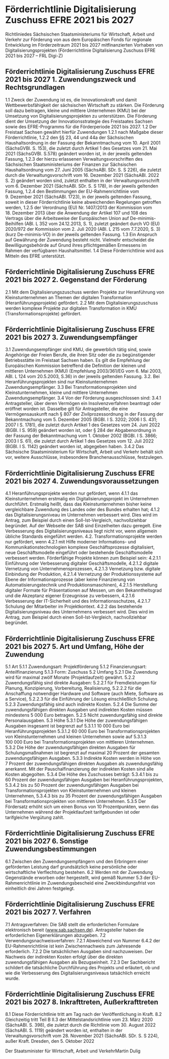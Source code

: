 # Förderrichtlinie Digitalisierung Zuschuss EFRE 2021 bis 2027

Richtliniedes Sächsischen Staatsministeriums für Wirtschaft, Arbeit und Verkehr zur Förderung von aus dem Europäischen Fonds für regionale Entwicklung im Förderzeitraum 2021 bis 2027 mitfinanzierten Vorhaben von Digitalisierungsprojekten (Förderrichtlinie Digitalisierung Zuschuss EFRE 2021 bis 2027 – FRL Digi-Z)

## Förderrichtlinie Digitalisierung Zuschuss EFRE 2021 bis 2027 1. Zuwendungszweck und Rechtsgrundlagen

1.1 Zweck der Zuwendung ist es, die Innovationskraft und damit Wettbewerbsfähigkeit der sächsischen Wirtschaft zu stärken. Die Förderung soll dazu beitragen, kleine und mittlere Unternehmen (KMU) bei der Umsetzung von Digitalisierungsprojekten zu unterstützen. Die Förderung dient der Umsetzung der Innovationsstrategie des Freistaates Sachsen sowie des EFRE-Programms für die Förderperiode 2021 bis 2027. 1.2 Der Freistaat Sachsen gewährt hierfür Zuwendungen  1.2.1 nach Maßgabe dieser Förderrichtlinie,  1.2.2 den §§ 23, 44 und 44a der Sächsischen Haushaltsordnung in der Fassung der Bekanntmachung vom 10. April 2001 (SächsGVBl. S. 153), die zuletzt durch Artikel 1 des Gesetzes vom 21. Mai 2021 (SächsGVBl. S.578) geändert worden ist, in der jeweils geltenden Fassung,  1.2.3 der hierzu erlassenen Verwaltungsvorschriften des Sächsischen Staatsministeriums der Finanzen zur Sächsischen Haushaltsordnung vom 27. Juni 2005 (SächsABl. SDr. S. S 226), die zuletzt durch die Verwaltungsvorschrift vom 16. Dezember 2021 (SächsABl. 2022 S. 2) geändert worden sind, zuletzt enthalten in der Verwaltungsvorschrift vom 6. Dezember 2021 (SächsABl. SDr. S. S 178), in der jeweils geltenden Fassung,  1.2.4 den Bestimmungen der EU-Rahmenrichtlinie vom 9. Dezember 2021 (SächsABl. 1723), in der jeweils geltenden Fassung, soweit in dieser Förderrichtlinie keine abweichenden Regelungen getroffen werden,  1.2.5 der Verordnung (EU) Nr. 1407/2013 der Kommission vom 18. Dezember 2013 über die Anwendung der Artikel 107 und 108 des Vertrags über die Arbeitsweise der Europäischen Union auf De-minimis-Beihilfen (ABl. L 352 vom 24.12.2013, S. 1), zuletzt geändert durch VO (EU) 2020/972 der Kommission vom 2. Juli 2020 (ABl. L 215 vom 7.7.2020, S. 3) (kurz De-minimis-VO) in der jeweils geltenden Fassung. 1.3 Ein Anspruch auf Gewährung der Zuwendung besteht nicht. Vielmehr entscheidet die Bewilligungsbehörde auf Grund ihres pflichtgemäßen Ermessens im Rahmen der verfügbaren Haushaltsmittel. 1.4 Diese Förderrichtlinie wird aus Mitteln des EFRE unterstützt. 
## Förderrichtlinie Digitalisierung Zuschuss EFRE 2021 bis 2027 2. Gegenstand der Förderung

2.1 Mit dem Digitalisierungszuschuss werden Projekte zur Heranführung von Kleinstunternehmen an Themen der digitalen Transformation (Heranführungsprojekte) gefördert. 2.2 Mit dem Digitalisierungszuschuss werden komplexe Projekte zur digitalen Transformation in KMU (Transformationsprojekte) gefördert. 
## Förderrichtlinie Digitalisierung Zuschuss EFRE 2021 bis 2027 3. Zuwendungsempfänger

3.1 Zuwendungsempfänger sind KMU, die gewerblich tätig sind, sowie Angehörige der Freien Berufe, die ihren Sitz oder die zu begünstigender Betriebsstätte im Freistaat Sachsen haben. Es gilt die Empfehlung der Europäischen Kommission betreffend die Definition der kleinen und mittleren Unternehmen (KMU) (Empfehlung 2003/361/EG vom 6. Mai 2003, ABl. L 124 vom 20.5.2003, S.36) in der jeweils geltenden Fassung. 3.2. Bei Heranführungsprojekten sind nur Kleinstunternehmen Zuwendungsempfänger. 3.3 Bei Transformationsprojekten sind Kleinstunternehmen, kleine und mittlere Unternehmen Zuwendungsempfänger. 3.4 Von der Förderung ausgeschlossen sind:  3.4.1 Antragsteller, über deren Vermögen ein Insolvenzverfahren beantragt oder eröffnet worden ist. Dasselbe gilt für Antragsteller, die eine Vermögensauskunft nach § 807 der Zivilprozessordnung in der Fassung der Bekanntmachung vom 5. Dezember 2005 (BGBl. I S. 3202; 2006 I S. 431; 2007 I S. 1781), die zuletzt durch Artikel 1 des Gesetzes vom 24. Juni 2022 (BGBl. I S. 959) geändert worden ist, oder § 284 der Abgabenordnung in der Fassung der Bekanntmachung vom 1. Oktober 2002 (BGBl. I S. 3866; 2003 I S. 61), die zuletzt durch Artikel 1 des Gesetzes vom 12. Juli 2022 (BGBl. I S. 1142) geändert worden ist, abgegeben haben.  3.4.2 Das Sächsische Staatsministerium für Wirtschaft, Arbeit und Verkehr behält sich vor, weitere Ausschlüsse, insbesondere Branchenausschlüsse, festzulegen. 
## Förderrichtlinie Digitalisierung Zuschuss EFRE 2021 bis 2027 4. Zuwendungsvoraussetzungen

4.1 Heranführungsprojekte werden nur gefördert, wenn  4.1.1 das Kleinstunternehmen erstmalig ein Digitalisierungsprojekt im Unternehmen durchführt. Erstmalig heißt, dass das Kleinstunternehmen bisher keine vergleichbare Zuwendung des Landes oder des Bundes erhalten hat;  4.1.2 das Digitalisierungsniveau im Unternehmen verbessert wird. Dies wird im Antrag, zum Beispiel durch einen Soll-Ist-Vergleich, nachvollziehbar begründet. Auf der Webseite der SAB sind Einzelheiten dazu geregelt. Eine Verbesserung des Digitalisierungsniveaus liegt nicht vor, wenn allgemein übliche Standards eingeführt werden. 4.2. Transformationsprojekte werden nur gefördert, wenn  4.2.1 mit Hilfe moderner Informations- und Kommunikationstechnologien komplexe Geschäftsprozesse digitalisiert, neue Geschäftsmodelle eingeführt oder bestehende Geschäftsmodelle verbessert werden. Förderfähige Projekte können zum Beispiel sein:   4.2.1.1 Einführung oder Verbesserung digitaler Geschäftsmodelle,   4.2.1.2 digitale Vernetzung von Unternehmensprozessen,   4.2.1.3 Vernetzung bzw. digitale Einbindung der Produktion,   4.2.1.4 Vernetzung der Produktionssysteme auf Ebene der Informationsprozesse (aber keine Finanzierung von Automatisierungstechnik und Produktionsmaschinen),   4.2.1.5 Herstellung digitaler Formate für Präsentationen auf Messen, um den Bekanntheitsgrad und die Akzeptanz eigener Erzeugnisse zu verbessern,   4.2.1.6 Verbesserung der IT-Sicherheit und des Informationsschutzes,   4.2.1.7 Schulung der Mitarbeiter im Projektkontext.  4.2.2 das bestehende Digitalisierungsniveau des Unternehmens verbessert wird. Dies wird im Antrag, zum Beispiel durch einen Soll-Ist-Vergleich, nachvollziehbar begründet. 
## Förderrichtlinie Digitalisierung Zuschuss EFRE 2021 bis 2027 5. Art und Umfang, Höhe der Zuwendung

5.1 Art  5.1.1 Zuwendungsart: Projektförderung  5.1.2 Finanzierungsart: Anteilfinanzierung  5.1.3 Form: Zuschuss 5.2 Umfang  5.2.1 Die Zuwendung wird für maximal zwölf Monate (Projektlaufzeit) gewährt.  5.2.2 Zuwendungsfähig sind direkte Ausgaben:   5.2.2.1 für Fremdleistungen für Planung, Konzipierung, Vorbereitung, Realisierung,   5.2.2.2 für die Anschaffung notwendiger Hardware und Software (auch Miete, Software as a Service),   5.2.2.3 für die Einführung der Lösung einschließlich Schulung.  5.2.3 Zuwendungsfähig sind auch indirekte Kosten.  5.2.4 Die Summe der zuwendungsfähigen direkten Ausgaben und indirekten Kosten müssen mindestens 5 000 Euro betragen.  5.2.5 Nicht zuwendungsfähig sind direkte Personalausgaben. 5.3 Höhe  5.3.1 Die Höhe der zuwendungsfähigen Ausgaben insgesamt ist begrenzt auf   5.3.1.1 10 000 Euro bei Heranführungsprojekten   5.3.1.2 60 000 Euro bei Transformationsprojekten von Kleinstunternehmen und kleinen Unternehmen sowie auf   5.3.1.3 100 000 Euro bei Transformationsprojekten von mittleren Unternehmen.  5.3.2 Die Höhe der zuwendungsfähigen direkten Ausgaben für Schulungsmaßnahmen ist begrenzt auf maximal 20 Prozent der gesamten zuwendungsfähigen Ausgaben.  5.3.3 Indirekte Kosten werden in Höhe von 7 Prozent der zuwendungsfähigen direkten Ausgaben als zuwendungsfähig anerkannt. Mit der Pauschalfinanzierung der indirekten Kosten sind alle Kosten abgegolten.  5.3.4 Die Höhe des Zuschusses beträgt:   5.3.4.1 bis zu 60 Prozent der zuwendungsfähigen Ausgaben bei Heranführungsprojekten,   5.3.4.2 bis zu 50 Prozent der zuwendungsfähigen Ausgaben bei Transformationsprojekten von Kleinstunternehmen und kleinen Unternehmen,   5.3.4.3 bis zu 35 Prozent der zuwendungsfähigen Ausgaben bei Transformationsprojekten von mittleren Unternehmen.  5.3.5 Der Fördersatz erhöht sich um einen Bonus von 10 Prozentpunkten, wenn das Unternehmen während der Projektlaufzeit tarifgebunden ist oder tarifgleiche Vergütung zahlt. 
## Förderrichtlinie Digitalisierung Zuschuss EFRE 2021 bis 2027 6. Sonstige Zuwendungsbestimmungen

6.1 Zwischen den Zuwendungsempfängern und den Erbringern einer geförderten Leistung darf grundsätzlich keine persönliche oder wirtschaftliche Verflechtung bestehen. 6.2 Werden mit der Zuwendung Gegenstände erworben oder hergestellt, wird gemäß Nummer 5.3 der EU-Rahmenrichtlinie im Zuwendungsbescheid eine Zweckbindungsfrist von einheitlich drei Jahren festgelegt. 
## Förderrichtlinie Digitalisierung Zuschuss EFRE 2021 bis 2027 7. Verfahren

7.1 Antragsverfahren:  Die SAB stellt die erforderlichen Formulare elektronisch bereit (www.sab.sachsen.de). Antragsteller haben die erforderlichen Eigenerklärungen abzugeben. 7.2 Verwendungsnachweisverfahren:  7.2.1 Abweichend von Nummer 6.4.2 der EU-Rahmenrichtlinie ist kein Zwischennachweis zum Jahresende erforderlich.  7.2.2 Die tatsächlichen Ausgaben sind nachzuweisen. Der Nachweis der indirekten Kosten erfolgt über die direkten zuwendungsfähigen Ausgaben als Bezugseinheit.  7.2.3 Der Sachbericht schildert die tatsächliche Durchführung des Projekts und erläutert, ob und wie die Verbesserung des Digitalisierungsniveaus tatsächlich erreicht wurde. 
## Förderrichtlinie Digitalisierung Zuschuss EFRE 2021 bis 2027 8. Inkrafttreten, Außerkrafttreten

8.1 Diese Förderrichtlinie tritt am Tag nach der Veröffentlichung in Kraft. 8.2 Gleichzeitig tritt Teil B II.3 der Mittelstandsrichtlinie vom 23. März 2020 (SächsABl. S. 398), die zuletzt durch die Richtlinie vom 30. August 2022 (SächsABl. S. 1119) geändert worden ist, enthalten in der Verwaltungsvorschrift vom 28. November 2021 (SächsABl. SDr. S. S 224), außer Kraft. Dresden, den 5. Oktober 2022

Der Staatsminister für Wirtschaft, Arbeit und VerkehrMartin Dulig

